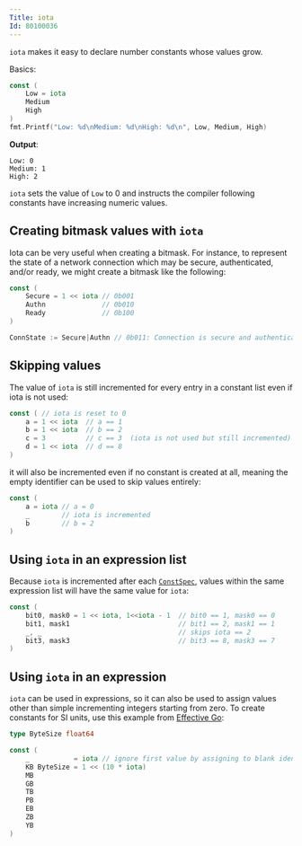 ```yaml
---
Title: iota
Id: 80100036
---
```

`iota` makes it easy to declare number constants whose values grow.

Basics:
```go
const (
    Low = iota
    Medium
    High
)
fmt.Printf("Low: %d\nMedium: %d\nHigh: %d\n", Low, Medium, High)
```
**Output**:
```text
Low: 0
Medium: 1
High: 2
```

`iota` sets the value of `Low` to 0 and instructs the compiler following constants have increasing numeric values.


## Creating bitmask values with `iota`

Iota can be very useful when creating a bitmask. For instance, to represent the state of a network connection which may be secure, authenticated, and/or ready, we might create a bitmask like the following:

```go
const (
    Secure = 1 << iota // 0b001
    Authn              // 0b010
    Ready              // 0b100
)

ConnState := Secure|Authn // 0b011: Connection is secure and authenticated, but not yet Ready
```

## Skipping values

The value of `iota` is still incremented for every entry in a constant list even if iota is not used:

```go
const ( // iota is reset to 0
    a = 1 << iota  // a == 1
    b = 1 << iota  // b == 2
    c = 3          // c == 3  (iota is not used but still incremented)
    d = 1 << iota  // d == 8
)
```

it will also be incremented even if no constant is created at all, meaning the empty identifier can be used to skip values entirely:

```go
const (
    a = iota // a = 0
    _        // iota is incremented
    b        // b = 2
)
```

## Using `iota` in an expression list

Because `iota` is incremented after each [`ConstSpec`](https://golang.org/ref/spec#ConstSpec), values within the same expression list will have the same value for `iota`:

```go
const (
    bit0, mask0 = 1 << iota, 1<<iota - 1  // bit0 == 1, mask0 == 0
    bit1, mask1                           // bit1 == 2, mask1 == 1
    _, _                                  // skips iota == 2
    bit3, mask3                           // bit3 == 8, mask3 == 7
)
```

## Using `iota` in an expression

`iota` can be used in expressions, so it can also be used to assign values other than simple incrementing integers starting from zero. To create constants for SI units, use this example from [Effective Go](https://golang.org/doc/effective_go.html#initialization):

```go
type ByteSize float64

const (
    _           = iota // ignore first value by assigning to blank identifier
    KB ByteSize = 1 << (10 * iota)
    MB
    GB
    TB
    PB
    EB
    ZB
    YB
)
```
